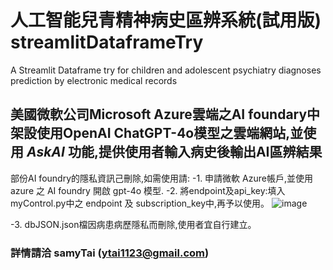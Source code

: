 # 人工智能兒青精神病史區辨系統(試用版) streamlitDataframeTry 
A Streamlit Dataframe try for children and adolescent psychiatry diagnoses prediction by electronic medical records

## 美國微軟公司Microsoft Azure雲端之AI foundary中架設使用OpenAI ChatGPT-4o模型之雲端網站,並使用 _AskAI_ 功能,提供使用者輸入病史後輸出AI區辨結果
部份AI foundry的隱私資訊己刪除,如需使用請:
-1. 申請微軟 Azure帳戶,並使用azure 之 AI foundry 開啟 gpt-4o 模型.
-2. 將endpoint及api_key:填入 myControl.py中之 endpoint 及 subscription_key中,再予以使用。
![image](https://github.com/user-attachments/assets/d12f124a-5170-4005-a117-e8b1a4e0cc37)

-3. dbJSON.json檔因病患病歷隱私而刪除,使用者宜自行建立。
### 詳情請洽 samyTai (ytai1123@gmail.com)
